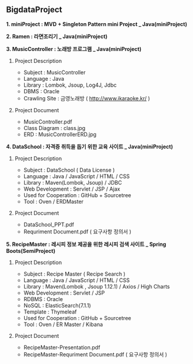 ## BigdataProject
**1. miniProject : MVD + Singleton Pattern mini Project _ Java(miniProject)**  

**2. Ramen : 라면조리기 _ Java(miniProject)**    

**3. MusicController : 노래방 프로그램 _ Java(miniProject)**    
   1) Project Description      
      - Subject : MusicController  
      - Language : Java  
      - Library : Lombok, Jsoup, Log4J, Jdbc  
      - DBMS : Oracle  
      - Crawling Site : 금영노래방 ( http://www.ikaraoke.kr/ )  
  
   2) Project Document     
      - MusicController.pdf  
      - Class Diagram : class.jpg  
      - ERD : MusicControllerERD.jpg  
        
**4. DataSchool : 자격증 취득을 돕기 위한 교육 사이트 _ Java(miniProject)**    
   1) Project Description  
       - Subject : DataSchool ( Data License )  
       - Language : Java / JavaScript / HTML / CSS  
       - Library : Maven(Lombok, Jsoup) / JDBC  
       - Web Development : Servlet / JSP / Ajax
       - Used for Cooperation : GitHub + Sourcetree  
       - Tool : Oven / ERDMaster  
          
   2) Project Document  
       - DataSchool_PPT.pdf  
       - Requriment Document.pdf ( 요구사항 정의서 )
         

**5. RecipeMaster : 레시피 정보 제공을 위한 레시피 검색 사이트 _ Spring Boots(SemiProject)**    
   1) Project Description  
       - Subject : Recipe Master ( Recipe Search )  
       - Language : Java / JavaScript / HTML / CSS  
       - Library : Maven(Lombok , Jsoup 1.12.1) / Axios / High Charts  
       - Web Development : Servlet / JSP
       - RDBMS : Oracle
       - NoSQL : ElasticSearch(7.1.1)
       - Template : Thymeleaf
       - Used for Cooperation : GitHub + Sourcetree  
       - Tool : Oven / ER Master / Kibana    
          
   2) Project Document  
       - RecipeMaster-Presentation.pdf    
       - RecipeMaster-Requriment Document.pdf ( 요구사항 정의서 )  
